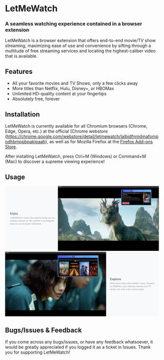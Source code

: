 # LetMeWatch
### A seamless watching experience contained in a browser extension

LetMeWatch is a browser extension that offers end-to-end movie/TV show streaming, maximizing ease of use and convenience by sifting through a multitude of free streaming services and locating the highest-caliber video that is available.   

## Features

* All your favorite movies and TV Shows, only a few clicks away
* More titles than Netflix, Hulu, Disney+, or HBOMax
* Unlimited HD-quality content at your fingertips
* Absolutely free, forever

## Installation

LetMeWatch is currently available for all Chromium browsers (Chrome, Edge, Opera, etc.) at the official [Chrome webstore (https://chrome.google.com/webstore/detail/letmewatch/lalbidfnmdmafompodhbmppbpakipaah), as well as for Mozilla Firefox at the [Firefox Add-ons Store](https://addons.mozilla.org/en-US/firefox/). 

After installing LetMeWatch, press Ctrl+M (Windows) or Command+M (Mac) to discover a supreme viewing experience!

## Usage

![Alt text](/Chrome/images/web_git_sc1.png)
![Alt text](/Chrome/images/web_git_sc2.png)

## Bugs/Issues & Feedback

If you come across any bugs/issues, or have any feedback whatsoever, it would be greatly appreciated if you logged it as a ticket in Issues. Thank you for supporting LetMeWatch!
